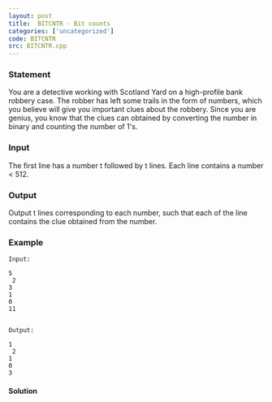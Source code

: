 ```yaml
---
layout: post
title:  BITCNTR - Bit counts
categories: ['uncategorized']
code: BITCNTR
src: BITCNTR.cpp
---
```


### **Statement**

You are a detective working with Scotland Yard on a high-profile bank robbery
case. The robber has left some trails in the form of numbers, which you
believe will give you important clues about the robbery. Since you are genius,
you know that the clues can obtained by converting the number in binary and
counting the number of 1's.

### Input

The first line has a number t followed by t lines. Each line contains a number
< 512.

### Output

Output t lines corresponding to each number, such that each of the line
contains the clue obtained from the number.

### Example

    
    
    Input:
    5  
     2  
    3  
    1  
    0  
    11
    
    
    Output:
    1  
     2  
    1  
    0  
    3



#### **Solution**



